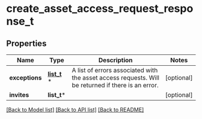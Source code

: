# create_asset_access_request_response_t

## Properties
Name | Type | Description | Notes
------------ | ------------- | ------------- | -------------
**exceptions** | [**list_t**](create_asset_access_request_error_message_inner.md) \* | A list of errors associated with the asset access requests. Will be returned if there is an error. | [optional] 
**invites** | **list_t*** |  | [optional] 

[[Back to Model list]](../README.md#documentation-for-models) [[Back to API list]](../README.md#documentation-for-api-endpoints) [[Back to README]](../README.md)



